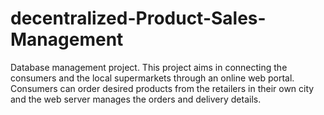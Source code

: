# decentralized-Product-Sales-Management
Database management project. This project aims in connecting the consumers and the local supermarkets through an online web portal.
Consumers can order desired products from the retailers in their own city and the web server manages the orders and delivery details.
